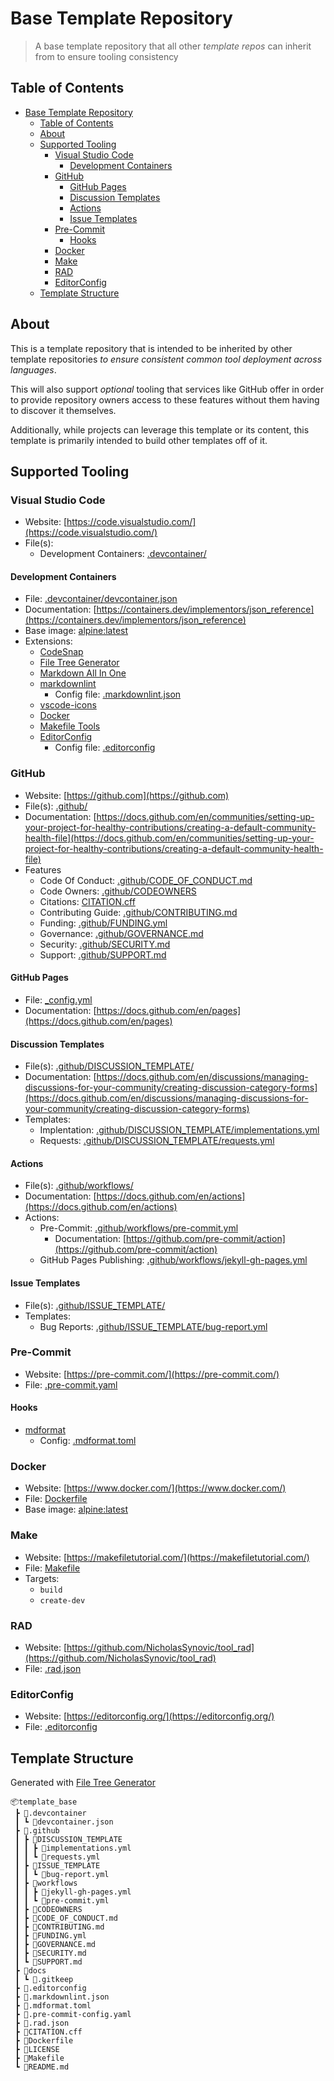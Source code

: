 # Base Template Repository

> A base template repository that all other *template repos* can inherit from to
> ensure tooling consistency

## Table of Contents

- [Base Template Repository](#base-template-repository)
  - [Table of Contents](#table-of-contents)
  - [About](#about)
  - [Supported Tooling](#supported-tooling)
    - [Visual Studio Code](#visual-studio-code)
      - [Development Containers](#development-containers)
    - [GitHub](#github)
      - [GitHub Pages](#github-pages)
      - [Discussion Templates](#discussion-templates)
      - [Actions](#actions)
      - [Issue Templates](#issue-templates)
    - [Pre-Commit](#pre-commit)
      - [Hooks](#hooks)
    - [Docker](#docker)
    - [Make](#make)
    - [RAD](#rad)
    - [EditorConfig](#editorconfig)
  - [Template Structure](#template-structure)

## About

This is a template repository that is intended to be inherited by other template
repositories *to ensure consistent common tool deployment across languages*.

This will also support *optional* tooling that services like GitHub offer in
order to provide repository owners access to these features without them having
to discover it themselves.

Additionally, while projects can leverage this template or its content, this
template is primarily intended to build other templates off of it.

## Supported Tooling

### Visual Studio Code

- Website: [https://code.visualstudio.com/](https://code.visualstudio.com/)
- File(s):
  - Development Containers: [.devcontainer/](.devcontainer/)

#### Development Containers

- File: [.devcontainer/devcontainer.json](.devcontainer/devcontainer.json)
- Documentation:
  [https://containers.dev/implementors/json_reference](https://containers.dev/implementors/json_reference)
- Base image: [alpine:latest](https://hub.docker.com/_/alpine/)
- Extensions:
  - [CodeSnap](https://marketplace.visualstudio.com/items?itemName=adpyke.codesnap)
  - [File Tree Generator](https://marketplace.visualstudio.com/items?itemName=Shinotatwu-DS.file-tree-generator)
  - [Markdown All In One](https://marketplace.visualstudio.com/items?itemName=yzhang.markdown-all-in-one)
  - [markdownlint](https://marketplace.visualstudio.com/items?itemName=DavidAnson.vscode-markdownlint)
    - Config file: [.markdownlint.json](.markdownlint.json)
  - [vscode-icons](https://marketplace.visualstudio.com/items?itemName=vscode-icons-team.vscode-icons)
  - [Docker](https://marketplace.visualstudio.com/items?itemName=ms-azuretools.vscode-docker)
  - [Makefile Tools](https://marketplace.visualstudio.com/items?itemName=ms-vscode.makefile-tools)
  - [EditorConfig](https://marketplace.visualstudio.com/items?itemName=EditorConfig.EditorConfig)
    - Config file: [.editorconfig](.editorconfig)

### GitHub

- Website: [https://github.com](https://github.com)
- File(s): [.github/](.github/)
- Documentation:
  [https://docs.github.com/en/communities/setting-up-your-project-for-healthy-contributions/creating-a-default-community-health-file](https://docs.github.com/en/communities/setting-up-your-project-for-healthy-contributions/creating-a-default-community-health-file)
- Features
  - Code Of Conduct: [.github/CODE_OF_CONDUCT.md](.github/CODE_OF_CONDUCT.md)
  - Code Owners: [.github/CODEOWNERS](.github/CODEOWNERS)
  - Citations: [CITATION.cff](CITATION.cff)
  - Contributing Guide: [.github/CONTRIBUTING.md](.github/CONTRIBUTING.md)
  - Funding: [.github/FUNDING.yml](.github/FUNDING.yml)
  - Governance: [.github/GOVERNANCE.md](.github/GOVERNANCE.md)
  - Security: [.github/SECURITY.md](.github/SECURITY.md)
  - Support: [.github/SUPPORT.md](.github/SUPPORT.md)

#### GitHub Pages

- File: [\_config.yml](_config.yml)
- Documentation:
  [https://docs.github.com/en/pages](https://docs.github.com/en/pages)

#### Discussion Templates

- File(s): [.github/DISCUSSION_TEMPLATE/](.github/DISCUSSION_TEMPLATE/)
- Documentation:
  [https://docs.github.com/en/discussions/managing-discussions-for-your-community/creating-discussion-category-forms](https://docs.github.com/en/discussions/managing-discussions-for-your-community/creating-discussion-category-forms)
- Templates:
  - Implentation:
    [.github/DISCUSSION_TEMPLATE/implementations.yml](.github/DISCUSSION_TEMPLATE/implementations.yml)
  - Requests:
    [.github/DISCUSSION_TEMPLATE/requests.yml](.github/DISCUSSION_TEMPLATE/requests.yml)

#### Actions

- File(s): [.github/workflows/](.github/workflows/)
- Documentation:
  [https://docs.github.com/en/actions](https://docs.github.com/en/actions)
- Actions:
  - Pre-Commit:
    [.github/workflows/pre-commit.yml](.github/workflows/pre-commit.yml)
    - Documentation:
      [https://github.com/pre-commit/action](https://github.com/pre-commit/action)
  - GitHub Pages Publishing:
    [.github/workflows/jekyll-gh-pages.yml](.github/workflows/jekyll-gh-pages.yml)

#### Issue Templates

- File(s): [.github/ISSUE_TEMPLATE/](.github/ISSUE_TEMPLATE/)
- Templates:
  - Bug Reports:
    [.github/ISSUE_TEMPLATE/bug-report.yml](.github/ISSUE_TEMPLATE/bug-report.yml)

### Pre-Commit

- Website: [https://pre-commit.com/](https://pre-commit.com/)
- File: [.pre-commit.yaml](.pre-commit.yaml)

#### Hooks

- [mdformat](https://github.com/executablebooks/mdformat)
  - Config: [.mdformat.toml](.mdformat.toml)

### Docker

- Website: [https://www.docker.com/](https://www.docker.com/)
- File: [Dockerfile](Dockerfile)
- Base image: [alpine:latest](https://hub.docker.com/_/alpine/)

### Make

- Website: [https://makefiletutorial.com/](https://makefiletutorial.com/)
- File: [Makefile](Makefile)
- Targets:
  - `build`
  - `create-dev`

### RAD

- Website:
  [https://github.com/NicholasSynovic/tool_rad](https://github.com/NicholasSynovic/tool_rad)
- File: [.rad.json](.rad.json)

### EditorConfig

- Website: [https://editorconfig.org/](https://editorconfig.org/)
- File: [.editorconfig](.editorconfig)

## Template Structure

Generated with
[File Tree Generator](https://marketplace.visualstudio.com/items?itemName=Shinotatwu-DS.file-tree-generator)

```shell
📦template_base
 ┣ 📂.devcontainer
 ┃ ┗ 📜devcontainer.json
 ┣ 📂.github
 ┃ ┣ 📂DISCUSSION_TEMPLATE
 ┃ ┃ ┣ 📜implementations.yml
 ┃ ┃ ┗ 📜requests.yml
 ┃ ┣ 📂ISSUE_TEMPLATE
 ┃ ┃ ┗ 📜bug-report.yml
 ┃ ┣ 📂workflows
 ┃ ┃ ┣ 📜jekyll-gh-pages.yml
 ┃ ┃ ┗ 📜pre-commit.yml
 ┃ ┣ 📜CODEOWNERS
 ┃ ┣ 📜CODE_OF_CONDUCT.md
 ┃ ┣ 📜CONTRIBUTING.md
 ┃ ┣ 📜FUNDING.yml
 ┃ ┣ 📜GOVERNANCE.md
 ┃ ┣ 📜SECURITY.md
 ┃ ┗ 📜SUPPORT.md
 ┣ 📂docs
 ┃ ┗ 📜.gitkeep
 ┣ 📜.editorconfig
 ┣ 📜.markdownlint.json
 ┣ 📜.mdformat.toml
 ┣ 📜.pre-commit-config.yaml
 ┣ 📜.rad.json
 ┣ 📜CITATION.cff
 ┣ 📜Dockerfile
 ┣ 📜LICENSE
 ┣ 📜Makefile
 ┗ 📜README.md
```

